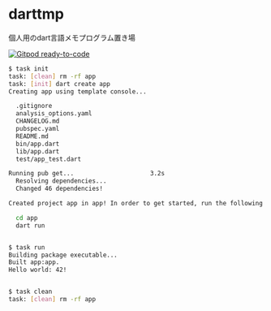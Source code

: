 # darttmp

個人用のdart言語メモプログラム置き場

[![Gitpod ready-to-code](https://img.shields.io/badge/Gitpod-ready--to--code-blue?logo=gitpod)](https://gitpod.io/#https://github.com/devlights/darttmp)

```sh
$ task init
task: [clean] rm -rf app
task: [init] dart create app
Creating app using template console...

  .gitignore
  analysis_options.yaml
  CHANGELOG.md
  pubspec.yaml
  README.md
  bin/app.dart
  lib/app.dart
  test/app_test.dart

Running pub get...                     3.2s
  Resolving dependencies...
  Changed 46 dependencies!

Created project app in app! In order to get started, run the following commands:

  cd app
  dart run


$ task run
Building package executable... 
Built app:app.
Hello world: 42!


$ task clean
task: [clean] rm -rf app
```
